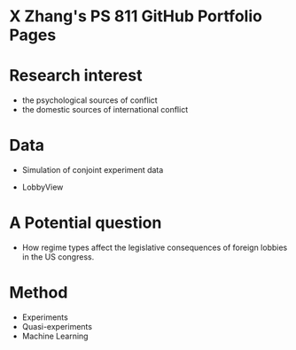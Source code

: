 # X Zhang's PS 811 GitHub Portfolio Pages


# Research interest
- the psychological sources of conflict
- the domestic sources of international conflict

# Data
- Simulation of conjoint experiment data

- LobbyView 

# A Potential question
- How regime types affect the legislative consequences of foreign lobbies in the US congress.


# Method
- Experiments
- Quasi-experiments
- Machine Learning
